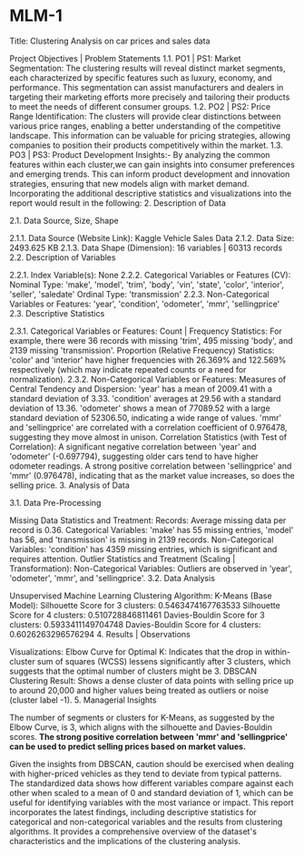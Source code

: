 # MLM-1
Title: Clustering Analysis on car prices and sales data

Project Objectives | Problem Statements 1.1. PO1 | PS1: Market Segmentation:
The clustering results will reveal distinct market segments, each characterized by specific features such as luxury, economy, and performance. This segmentation can assist manufacturers and dealers in targeting their marketing efforts more precisely and tailoring their products to meet the needs of different consumer groups. 1.2. PO2 | PS2: Price Range Identification:
The clusters will provide clear distinctions between various price ranges, enabling a better understanding of the competitive landscape. This information can be valuable for pricing strategies, allowing companies to position their products competitively within the market. 1.3. PO3 | PS3: Product Development Insights:- By analyzing the common features within each cluster,we can gain insights into consumer preferences and emerging trends. This can inform product development and innovation strategies, ensuring that new models align with market demand. Incorporating the additional descriptive statistics and visualizations into the report would result in the following:
2. Description of Data

2.1. Data Source, Size, Shape

2.1.1. Data Source (Website Link): Kaggle Vehicle Sales Data
2.1.2. Data Size: 2493.625 KB
2.1.3. Data Shape (Dimension): 16 variables | 60313 records
2.2. Description of Variables

2.2.1. Index Variable(s): None
2.2.2. Categorical Variables or Features (CV):
Nominal Type: 'make', 'model', 'trim', 'body', 'vin', 'state', 'color', 'interior', 'seller', 'saledate'
Ordinal Type: 'transmission'
2.2.3. Non-Categorical Variables or Features: 'year', 'condition', 'odometer', 'mmr', 'sellingprice'
2.3. Descriptive Statistics

2.3.1. Categorical Variables or Features:
Count | Frequency Statistics:
For example, there were 36 records with missing 'trim', 495 missing 'body', and 2139 missing 'transmission'.
Proportion (Relative Frequency) Statistics:
'color' and 'interior' have higher frequencies with 26.369% and 122.569% respectively (which may indicate repeated counts or a need for normalization).
2.3.2. Non-Categorical Variables or Features:
Measures of Central Tendency and Dispersion:
'year' has a mean of 2009.41 with a standard deviation of 3.33.
'condition' averages at 29.56 with a standard deviation of 13.36.
'odometer' shows a mean of 77089.52 with a large standard deviation of 52306.50, indicating a wide range of values.
'mmr' and 'sellingprice' are correlated with a correlation coefficient of 0.976478, suggesting they move almost in unison.
Correlation Statistics (with Test of Correlation):
A significant negative correlation between 'year' and 'odometer' (-0.697794), suggesting older cars tend to have higher odometer readings.
A strong positive correlation between 'sellingprice' and 'mmr' (0.976478), indicating that as the market value increases, so does the selling price.
3. Analysis of Data

3.1. Data Pre-Processing

Missing Data Statistics and Treatment:
Records: Average missing data per record is 0.36.
Categorical Variables: 'make' has 55 missing entries, 'model' has 56, and 'transmission' is missing in 2139 records.
Non-Categorical Variables: 'condition' has 4359 missing entries, which is significant and requires attention.
Outlier Statistics and Treatment (Scaling | Transformation):
Non-Categorical Variables: Outliers are observed in 'year', 'odometer', 'mmr', and 'sellingprice'.
3.2. Data Analysis

Unsupervised Machine Learning Clustering Algorithm: K-Means (Base Model):
Silhouette Score for 3 clusters: 0.5463474167763533
Silhouette Score for 4 clusters: 0.510728846811461
Davies-Bouldin Score for 3 clusters: 0.5933411149704748
Davies-Bouldin Score for 4 clusters: 0.6026263296576294
4. Results | Observations

Visualizations:
Elbow Curve for Optimal K: Indicates that the drop in within-cluster sum of squares (WCSS) lessens significantly after 3 clusters, which suggests that the optimal number of clusters might be 3.
DBSCAN Clustering Result: Shows a dense cluster of data points with selling price up to around 20,000 and higher values being treated as outliers or noise (cluster label -1).
5. Managerial Insights

The number of segments or clusters for K-Means, as suggested by the Elbow Curve, is 3, which aligns with the silhouette and Davies-Bouldin scores.
**The strong positive correlation between 'mmr' and 'sellingprice' can
be used to predict selling prices based on market values.**

Given the insights from DBSCAN, caution should be exercised when dealing with higher-priced vehicles as they tend to deviate from typical patterns.
The standardized data shows how different variables compare against each other when scaled to a mean of 0 and standard deviation of 1, which can be useful for identifying variables with the most variance or impact.
This report incorporates the latest findings, including descriptive statistics for categorical and non-categorical variables and the results from clustering algorithms. It provides a comprehensive overview of the dataset's characteristics and the implications of the clustering analysis.
